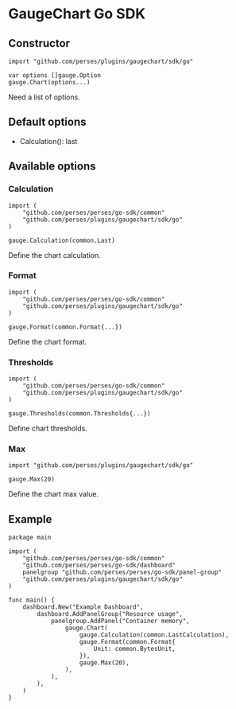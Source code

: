 # GaugeChart Go SDK

## Constructor

```golang
import "github.com/perses/plugins/gaugechart/sdk/go"

var options []gauge.Option
gauge.Chart(options...)
```

Need a list of options.

## Default options

- Calculation(): last

## Available options

### Calculation

```golang
import (
	"github.com/perses/perses/go-sdk/common"
    "github.com/perses/plugins/gaugechart/sdk/go"
)

gauge.Calculation(common.Last)
```

Define the chart calculation.

### Format

```golang
import (
    "github.com/perses/perses/go-sdk/common"
    "github.com/perses/plugins/gaugechart/sdk/go"
)

gauge.Format(common.Format{...})
```

Define the chart format.

### Thresholds

```golang
import (
    "github.com/perses/perses/go-sdk/common"
    "github.com/perses/plugins/gaugechart/sdk/go"
)

gauge.Thresholds(common.Thresholds{...})
```

Define chart thresholds.

### Max

```golang
import "github.com/perses/plugins/gaugechart/sdk/go"

gauge.Max(20)
```

Define the chart max value.

## Example

```golang
package main

import (
	"github.com/perses/perses/go-sdk/common"
	"github.com/perses/perses/go-sdk/dashboard"
	panelgroup "github.com/perses/perses/go-sdk/panel-group"
	"github.com/perses/plugins/gaugechart/sdk/go"
)

func main() {
	dashboard.New("Example Dashboard",
		dashboard.AddPanelGroup("Resource usage",
			panelgroup.AddPanel("Container memory",
				gauge.Chart(
					gauge.Calculation(common.LastCalculation),
					gauge.Format(common.Format{
						Unit: common.BytesUnit,
					}),
					gauge.Max(20),
				),
			),
		),
	)
}
```

